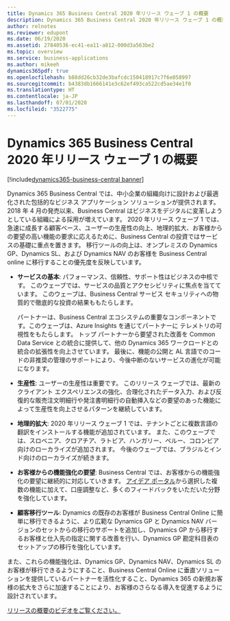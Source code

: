 ```yaml
---
title: Dynamics 365 Business Central 2020 年リリース ウェーブ 1 の概要
description: Dynamics 365 Business Central 2020 年リリース ウェーブ 1 の概要
author: relnotes
ms.reviewer: edupont
ms.date: 06/19/2020
ms.assetid: 27840536-ec41-ea11-a812-000d3a563be2
ms.topic: overview
ms.service: business-applications
ms.author: mikeeh
dynamics365pdf: true
ms.openlocfilehash: b88dd26cb32de3bafcdc150418917c7f6e058997
ms.sourcegitcommit: b4383db1666141e3c62ef493ca522cd5ae34e1f0
ms.translationtype: HT
ms.contentlocale: ja-JP
ms.lasthandoff: 07/01/2020
ms.locfileid: "3522775"
---
```

# <a name="overview-of-dynamics-365-business-central-2020-release-wave-1"></a>Dynamics 365 Business Central 2020 年リリース ウェーブ 1 の概要
[!include[dynamics365-business-central banner](../includes/dynamics365-business-central.md)]

<!--overview start-->
Dynamics 365 Business Central では、中小企業の組織向けに設計および最適化された包括的なビジネス アプリケーション ソリューションが提供されます。 2018 年 4 月の発売以来、Business Central はビジネスをデジタルに変革しようとしている組織による採用が増えています。 2020 年リリース ウェーブ 1 では、急速に成長する顧客ベース、ユーザーの生産性の向上、地理的拡大、お客様からの要望の高い機能の要求に応えるために、Business Central の投資ではサービスの基礎に重点を置きます。 移行ツールの向上は、オンプレミスの Dynamics GP、Dynamics SL、および Dynamics NAV のお客様を Business Central online に移行することの優先度を反映しています。

- **サービスの基本**: パフォーマンス、信頼性、サポート性はビジネスの中核です。 このウェーブでは、サービスの品質とアクセシビリティに焦点を当てています。 このウェーブは、Business Central サービス セキュリティへの物質的で徹底的な投資の結果ももたらします。

    パートナーは、Business Central エコシステムの重要なコンポーネントです。このウェーブは、Azure Insights を通じてパートナーに テレメトリの可視性をもたらします。 トップ パートナーから要望された改善を Common Data Service との統合に提供して、他の Dynamics 365 ワークロードとの統合の拡張性を向上させています。 最後に、機能の公開と AL 言語でのコードの非推奨の管理のサポートにより、今後中断のないサービスの進化が可能になります。

- **生産性**: ユーザーの生産性は重要です。 このリリース ウェーブでは、最新のクライアント エクスペリエンスの強化、合理化されたデータ入力、および反復的な販売注文明細行や発注書明細行の自動挿入などの要望のあった機能によって生産性を向上させるパターンを継続しています。

- **地理的拡大**: 2020 年リリース ウェーブ 1 では、テナントごとに複数言語の翻訳をインストールする機能が追加されています。 また、このウェーブでは、スロベニア、クロアチア、ラトビア、ハンガリー、ペルー、コロンビア向けのローカライズが追加されます。 今後のウェーブでは、ブラジルとインド向けのローカライズが続きます。

- **お客様からの機能強化の要望**: Business Central では、お客様からの機能強化の要望に継続的に対応していきます。 [アイデア ポータル](https://go.microsoft.com/fwlink/?linkid=724015)から選択した複数の機能に加えて、口座調整など、多くのフィードバックをいただいた分野を強化しています。

- **顧客移行ツール**: Dynamics の既存のお客様が Business Central Online に簡単に移行できるように、より広範な Dynamics GP と Dynamics NAV バージョンのセットからの移行のサポートを追加し、Dynamics GP から移行するお客様と仕入先の指定に関する改善を行い、Dynamics GP 勘定科目表のセットアップの移行を強化しています。

また、これらの機能強化は、Dynamics GP、Dynamics NAV、Dynamics SL のお客様が移行できるようにすること、Business Central Online に垂直ソリューションを提供しているパートナーを活性化すること、Dynamics 365 の新規お客様の拡大をさらに加速することにより、お客様のさらなる導入を促進するように設計されています。

[リリースの概要のビデオをご覧ください。](https://aka.ms/Overview/2020RW1/BusinessCentral)
<!--overview end-->